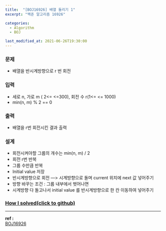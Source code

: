 ```yaml
---
title:  "[BOJ16926] 배열 돌리기 1"
excerpt: "백준 알고리즘 16926"

categories:
  - Algorithm
  - BOJ

last_modified_at: 2021-06-26T19:30:00
---
```



### 문제
- 배열을 반시계방향으로 r 번 회전

### 입력
- 세로 n, 가로 m ( 2<= <=300), 회전 수 r(1<= <= 1000)
- min(n, m) % 2 == 0

### 출력
- 배열을 r번 회전시킨 결과 출력

### 설계
- 회전시켜야할 그룹의 개수는 min(n, m) / 2
- 회전 r번 반복
- 그룹 수만큼 반복
- Initial value 저장
- 반시계방향으로 회전 —> 시계방향으로 돌며 current 위치에 next 값 넣어주기
- 방향 바꾸는 조건 : 그룹 내부에서 벗어나면
- 시계방향 다 돌고나서 initial value 를 반시계방향으로 한 칸 이동하여 넣어주기


### [How I solved(click to github)](https://github.com/mindflip/Algorithm_BOJ/blob/master/boj16926.cpp)

----
**ref :**  
[BOJ16926](https://www.acmicpc.net/problem/16926)  